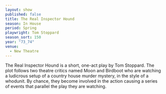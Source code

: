 ```yaml
---
layout: show
published: false
title: The Real Inspector Hound
season: In House
period: Spring
playwright: Tom Stoppard
season_sort: 150
year: "73_74"
venue:
  - New Theatre
---
```


The Real Inspector Hound is a short, one-act play by Tom Stoppard. The plot follows two theatre critics named Moon and Birdboot who are watching a ludicrous setup of a country house murder mystery, in the style of a whodunit. By chance, they become involved in the action causing a series of events that parallel the play they are watching.
